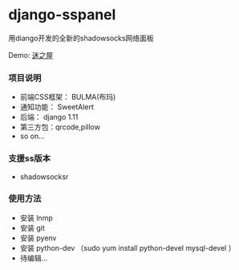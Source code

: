 # django-sspanel
用diango开发的全新的shadowsocks网络面板

Demo: [迷之屋](http://www.ehcozone.club/)

### 项目说明

* 前端CSS框架： BULMA(布玛)
* 通知功能： SweetAlert
* 后端： django 1.11
* 第三方包：qrcode,pillow
* so on...

### 支援ss版本

* shadowsocksr



### 使用方法

* 安装 lnmp
* 安装 git
* 安装 pyenv
* 安装 python-dev （sudo yum install python-devel mysql-devel ）
* 待编辑...